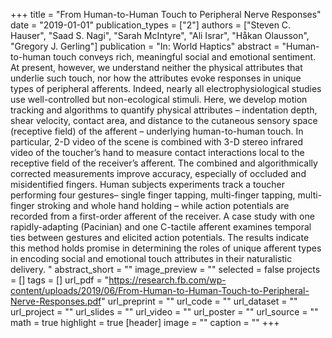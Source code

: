 +++
title = "From Human-to-Human Touch to Peripheral Nerve Responses"
date = "2019-01-01"
publication_types = ["2"]
authors = ["Steven C. Hauser", "Saad S. Nagi", "Sarah McIntyre", "Ali Israr", "Håkan Olausson", "Gregory J. Gerling"]
publication = "In: World Haptics"
abstract = "Human-to-human touch conveys rich, meaningful social and emotional sentiment. At present, however, we understand neither the physical attributes that underlie such touch, nor how the attributes evoke responses in unique types of peripheral afferents. Indeed, nearly all electrophysiological studies use well-controlled but non-ecological stimuli. Here, we develop motion tracking and algorithms to quantify physical attributes – indentation depth, shear velocity, contact area, and distance to the cutaneous sensory space (receptive field) of the afferent – underlying human-to-human touch. In particular, 2-D video of the scene is combined with 3-D stereo infrared video of the toucher’s hand to measure contact interactions local to the receptive field of the receiver’s afferent. The combined and algorithmically corrected measurements improve accuracy, especially of occluded and misidentified fingers. Human subjects experiments track a toucher performing four gestures– single finger tapping, multi-finger tapping, multi-finger stroking and whole hand holding – while action potentials are recorded from a first-order afferent of the receiver. A case study with one rapidly-adapting (Pacinian) and one C-tactile afferent examines temporal ties between gestures and elicited action potentials. The results indicate this method holds promise in determining the roles of unique afferent types in encoding social and emotional touch attributes in their naturalistic delivery. "
abstract_short = ""
image_preview = ""
selected = false
projects = []
tags = []
url_pdf = "https://research.fb.com/wp-content/uploads/2019/06/From-Human-to-Human-Touch-to-Peripheral-Nerve-Responses.pdf"
url_preprint = ""
url_code = ""
url_dataset = ""
url_project = ""
url_slides = ""
url_video = ""
url_poster = ""
url_source = ""
math = true
highlight = true
[header]
image = ""
caption = ""
+++

